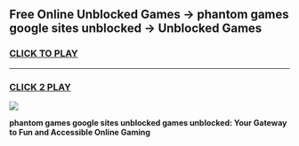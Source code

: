 
## Free Online Unblocked Games → phantom games google sites unblocked → Unblocked Games
<h3>
<a href="https://premium.freeplayer.one?title=phantom_games_google_sites_unblocked&ref=21F">CLICK TO PLAY</a></h3>
<hr>

<h3>
<a href="https://premium.freeplayer.one?title=phantom_games_google_sites_unblocked&ref=21F">CLICK 2 PLAY</a>
  
</h3>

<a href="https://premium.freeplayer.one?title=phantom_games_google_sites_unblocked&ref=21F/"><img src="https://clearcache.store/games.png"></a>


**phantom games google sites unblocked games unblocked: Your Gateway to Fun and Accessible Online Gaming**
